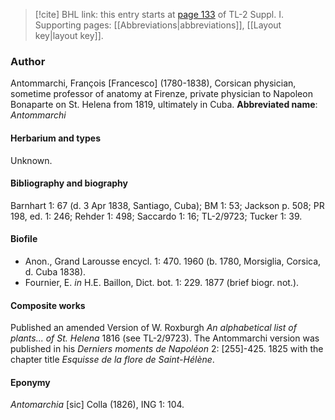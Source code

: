 > [!cite] BHL link: this entry starts at [page 133](https://www.biodiversitylibrary.org/page/33264860) of TL-2 Suppl. I.
> Supporting pages: [[Abbreviations|abbreviations]], [[Layout key|layout key]].

### Author

Antommarchi, François \[Francesco\] (1780-1838), Corsican physician, sometime professor of anatomy at Firenze, private physician to Napoleon Bonaparte on St. Helena from 1819, ultimately in Cuba. 
**Abbreviated name**: *Antommarchi*

#### Herbarium and types

Unknown.

#### Bibliography and biography

Barnhart 1: 67 (d. 3 Apr 1838, Santiago, Cuba); BM 1: 53; Jackson p. 508; PR 198, ed. 1: 246; Rehder 1: 498; Saccardo 1: 16; TL-2/9723; Tucker 1: 39.

#### Biofile

- Anon., Grand Larousse encycl. 1: 470. 1960 (b. 1780, Morsiglia, Corsica, d. Cuba 1838).
- Fournier, E. *in* H.E. Baillon, Dict. bot. 1: 229. 1877 (brief biogr. not.).

#### Composite works

Published an amended Version of W. Roxburgh *An alphabetical list of* *plants... of St. Helena* 1816 (see TL-2/9723). The Antommarchi version was published in his *Derniers moments de Napoléon* 2: \[255\]-425. 1825 with the chapter title *Esquisse de la* *flore de Saint-Hélène*.

#### Eponymy

*Antomarchia* \[sic\] Colla (1826), ING 1: 104.

